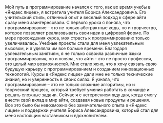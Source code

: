 Мой путь в программирование начался с того, как во время учебы в «Яндекс лицее», я встретила учителя Бориса Александровича. Его учительский стиль, отличный опыт и веселый подход к сфере айти сразу меня заинтересовали.
С первого урока я поняла, что программирование – это не только абстрактные коды, но и творчество, которое позволяет реализовывать свои идеи в цифровой форме. По мере прохождения курса, моя страсть к программированию только увеличивалась. Учебные проекты стали для меня увлекательным вызовом, и я уделяла им все больше времени.
Благодаря увлекательным занятиям, я не только освоила различные языки программирования, но и поняла, что айти - это не просто профессия, это целый мир возможностей. Мне стало ясно, что я хочу связать свою будущую карьеру с программированием и созданием инновационных технологий.
Курсы в «Яндекс лицее» дали мне не только технические знания, но и уверенность в своих силах. Я узнала, что программирование – это не только сложные алгоритмы, но и творческий процесс, который требует умения работать в команде и решать сложные задачи.
Сейчас я с нетерпением жду дня, когда смогу внести свой вклад в мир айти, создавая новые продукты и решения. Все это было бы невозможно без замечательного опыта в «Яндекс лицее» и поддержки учителя Бориса Александровича, который стал для меня настоящим наставником и вдохновителем.